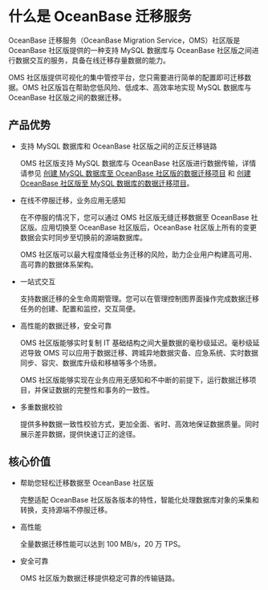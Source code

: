 # 什么是 OceanBase 迁移服务 

OceanBase 迁移服务（OceanBase Migration Service，OMS）社区版是 OceanBase 社区版提供的一种支持 MySQL 数据库与 OceanBase 社区版之间进行数据交互的服务，具备在线迁移存量数据的能力。

OMS 社区版提供可视化的集中管控平台，您只需要进行简单的配置即可迁移数据。OMS 社区版旨在帮助您低风险、低成本、高效率地实现 MySQL 数据库与 OceanBase 社区版之间的数据迁移。

## 产品优势 

* 支持 MySQL 数据库和 OceanBase 社区版之间的正反迁移链路

  OMS 社区版支持 MySQL 数据库与 OceanBase 社区版进行数据传输，详情请参见 [创建 MySQL 数据库至 OceanBase 社区版的数据迁移项目](../5.data-migration/3.create-a-data-migration-project/1.create-a-project-to-migrate-data-from-mysql-database-to-oceanbase-database.md) 和 [创建 OceanBase 社区版至 MySQL 数据库的数据迁移项目](../5.data-migration/3.create-a-data-migration-project/2.create-a-data-migration-project-from-oceanbase-database-to-mysql-database.md)。
  

* 在线不停服迁移，业务应用无感知

  在不停服的情况下，您可以通过 OMS 社区版无缝迁移数据至 OceanBase 社区版。应用切换至 OceanBase 社区版后，OceanBase 社区版上所有的变更数据会实时同步至切换前的源端数据库。

  OMS 社区版可以最大程度降低业务迁移的风险，助力企业用户构建高可用、高可靠的数据体系架构。
  

* 一站式交互

  支持数据迁移的全生命周期管理。您可以在管理控制图界面操作完成数据迁移任务的创建、配置和监控，交互简便。
  

* 高性能的数据迁移，安全可靠

  OMS 社区版能够实时复制 IT 基础结构之间大量数据的毫秒级延迟。毫秒级延迟导致 OMS 可以应用于数据迁移、跨城异地数据灾备、应急系统、实时数据同步、容灾、数据库升级和移植等多个场景。

  OMS 社区版能够实现在业务应用无感知和不中断的前提下，运行数据迁移项目，并保证数据的完整性和事务的一致性。
  

* 多重数据校验

  提供多种数据一致性校验方式，更加全面、省时、高效地保证数据质量。同时展示差异数据，提供快速订正的途径。
  




## 核心价值 

* 帮助您轻松迁移数据至 OceanBase 社区版

  完整适配 OceanBase 社区版各版本的特性，智能化处理数据库对象的采集和转换，支持源端不停服迁移。
  

* 高性能

  全量数据迁移性能可以达到 100 MB/s，20 万 TPS。
  

* 安全可靠

  OMS 社区版为数据迁移提供稳定可靠的传输链路。
  




